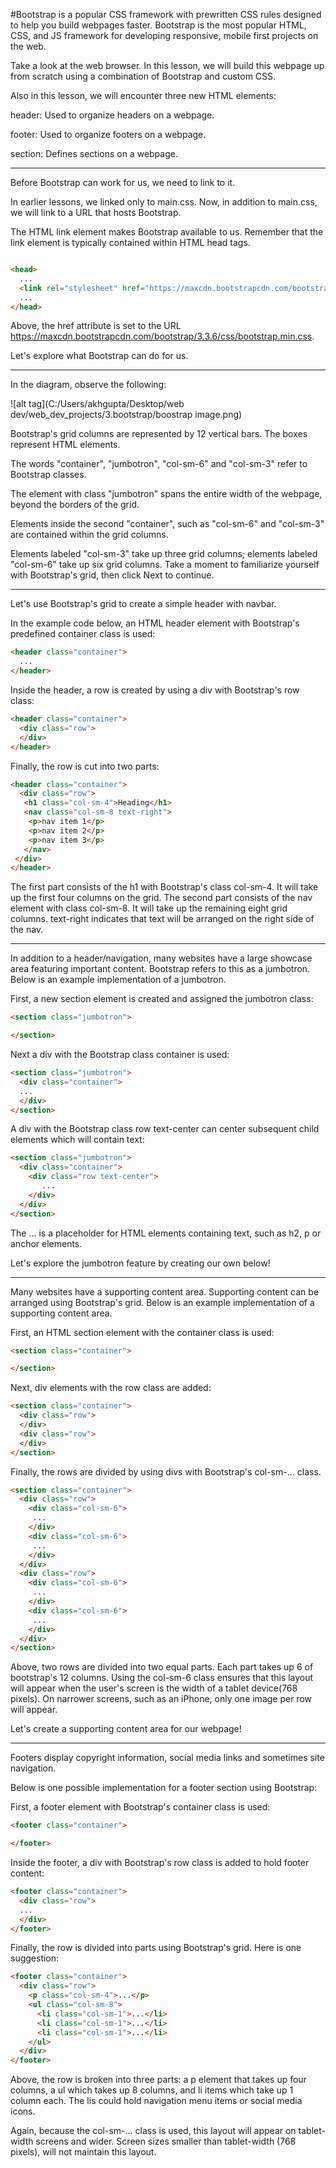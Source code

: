 #Bootstrap is a popular CSS framework with prewritten CSS rules designed to help you build webpages faster.
Bootstrap is the most popular HTML, CSS, and JS framework for developing responsive, mobile first projects on the web.

Take a look at the web browser. In this lesson, we will build this webpage up from scratch using a combination of Bootstrap and custom CSS.

Also in this lesson, we will encounter three new HTML elements:

header: Used to organize headers on a webpage.

footer: Used to organize footers on a webpage.

section: Defines sections on a webpage.
______________________________________________________
 Before Bootstrap can work for us, we need to link to it.

In earlier lessons, we linked only to main.css. Now, in addition to main.css, we will link to a URL that hosts Bootstrap.

The HTML link element makes Bootstrap available to us. Remember that the link element is typically contained within HTML head tags.

```html

<head>
  ... 
  <link rel="stylesheet" href="https://maxcdn.bootstrapcdn.com/bootstrap/3.3.6/css/bootstrap.min.css"/>
  ...
</head>

```

Above, the href attribute is set to the URL https://maxcdn.bootstrapcdn.com/bootstrap/3.3.6/css/bootstrap.min.css.

Let's explore what Bootstrap can do for us.

_________________________________________________________
In the diagram, observe the following:

![alt tag](C:/Users/akhgupta/Desktop/web dev/web_dev_projects/3.bootstrap/boostrap image.png)

Bootstrap's grid columns are represented by 12 vertical bars. The boxes represent HTML elements.

The words "container", "jumbotron", "col-sm-6" and "col-sm-3" refer to Bootstrap classes. 

The element with class "jumbotron" spans the entire width of the webpage, beyond the borders of the grid. 

Elements inside the second "container", such as "col-sm-6" and "col-sm-3" are contained within the grid columns. 

Elements labeled "col-sm-3" take up three grid columns; elements labeled "col-sm-6" take up six grid columns.
Take a moment to familiarize yourself with Bootstrap's grid, then click Next to continue.
__________________________________________________________

Let's use Bootstrap's grid to create a simple header with navbar.

In the example code below, an HTML header element with Bootstrap's predefined container class is used:
```html
<header class="container">
  ...
</header>
```
Inside the header, a row is created by using a div with Bootstrap's row class:
```html
<header class="container">
  <div class="row">
  </div> 
</header>
```
Finally, the row is cut into two parts:
```html
<header class="container">
  <div class="row">
   <h1 class="col-sm-4">Heading</h1>
   <nav class="col-sm-8 text-right">
    <p>nav item 1</p>
    <p>nav item 2</p>
    <p>nav item 3</p>
   </nav> 
 </div>
</header>
```
The first part consists of the h1 with Bootstrap's class col-sm-4. It will take up the first four columns on the grid. The second part consists of the nav element with class col-sm-8. It will take up the remaining eight grid columns. text-right indicates that text will be arranged on the right side of the nav.
________________________________________________
In addition to a header/navigation, many websites have a large showcase area featuring important content. Bootstrap refers to this as a jumbotron. Below is an example implementation of a jumbotron.

First, a new section element is created and assigned the jumbotron class:
```html
<section class="jumbotron">

</section>
```
Next a div with the Bootstrap class container is used:
```html
<section class="jumbotron">
  <div class="container">
  ... 
  </div>
</section>
```
A div with the Bootstrap class row text-center can center subsequent child elements which will contain text:
```html
<section class="jumbotron">
  <div class="container">
    <div class="row text-center">
       ...
    </div>
  </div>
</section>
```
The ... is a placeholder for HTML elements containing text, such as h2, p or anchor elements.

Let's explore the jumbotron feature by creating our own below!
______________________________________________________

Many websites have a supporting content area. Supporting content can be arranged using Bootstrap's grid. Below is an example implementation of a supporting content area.

First, an HTML section element with the container class is used:
```html
<section class="container">

</section>
```
Next, div elements with the row class are added:
```html
<section class="container">
  <div class="row">
  </div>
  <div class="row">
  </div>
</section>
```
Finally, the rows are divided by using divs with Bootstrap's col-sm-... class.
```html
<section class="container">
  <div class="row">
    <div class="col-sm-6">
     ...
    </div>
    <div class="col-sm-6">
     ...
    </div>
  </div>
  <div class="row">
    <div class="col-sm-6">
     ...
    </div>
    <div class="col-sm-6">
     ...
    </div>
  </div>
</section>
```
Above, two rows are divided into two equal parts. Each part takes up 6 of bootstrap's 12 columns. Using the col-sm-6 class ensures that this layout will appear when the user's screen is the width of a tablet device(768 pixels). On narrower screens, such as an iPhone, only one image per row will appear.

Let's create a supporting content area for our webpage!
________________________________________________________

Footers display copyright information, social media links and sometimes site navigation.

Below is one possible implementation for a footer section using Bootstrap:

First, a footer element with Bootstrap's container class is used:
```html
<footer class="container">

</footer>
```
Inside the footer, a div with Bootstrap's row class is added to hold footer content:
```html
<footer class="container">
  <div class="row">
  ... 
  </div>
</footer>
```
Finally, the row is divided into parts using Bootstrap's grid. Here is one suggestion:
```html
<footer class="container">
  <div class="row">
    <p class="col-sm-4">...</p>
    <ul class="col-sm-8">
      <li class="col-sm-1">...</li>
      <li class="col-sm-1">...</li>
      <li class="col-sm-1">...</li>
    </ul>
  </div>
</footer>
```
Above, the row is broken into three parts: a p element that takes up four columns, a ul which takes up 8 columns, and li items which take up 1 column each. The lis could hold navigation menu items or social media icons.

Again, because the col-sm-... class is used, this layout will appear on tablet-width screens and wider. Screen sizes smaller than tablet-width (768 pixels), will not maintain this layout.
